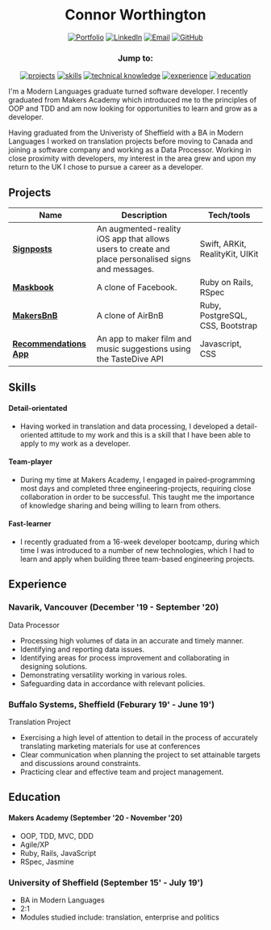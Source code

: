 <h1 align="center">Connor Worthington</h1> 

<div align='center'>

[![Portfolio]](https://www.connorworthington.com)
[![LinkedIn]](https://www.linkedin.com/in/connor-worthington-83b350131/)
[![Email]](mailto:worthington.connor@gmail.com)
[![GitHub]](https://github.com/crtw26)

</div>

<div align='center'>
  
### Jump to: 

[![projects](https://img.shields.io/badge/-Projects-blue?style=for-the-badge)](#projects)
[![skills](https://img.shields.io/badge/-Skills-blue?style=for-the-badge)](#skills)
[![technical knowledge](https://img.shields.io/badge/-Technical_Knowledge-blue?style=for-the-badge)](#technical-knowledge)
[![experience](https://img.shields.io/badge/-Experience-blue?style=for-the-badge)](#experience)
[![education](https://img.shields.io/badge/-Education-blue?style=for-the-badge)](#education)

</div>

I'm a Modern Languages graduate turned software developer. I recently graduated from Makers Academy which introduced me to the principles of OOP and TDD and am now looking for opportunities to learn and grow as a developer.

Having graduated from the Univeristy of Sheffield with a BA in Modern Languages I worked on translation projects before moving to Canada and joining a software company and working as a Data Processor. Working in close proximity with developers, my interest in the area grew and upon my return to the UK I chose to pursue a career as a developer. 


## Projects

| Name                         | Description       | Tech/tools        |
| ---------------------------- | ----------------- | ----------------- |
| **[Signposts]**            | An augmented-reality iOS app that allows users to create and place personalised signs and messages. | Swift, ARKit, RealityKit, UIKit |
| **[Maskbook]**             | A clone of Facebook.                                                                                | Ruby on Rails, RSpec            |
| **[MakersBnB]**            | A clone of AirBnB                                                                                   | Ruby, PostgreSQL, CSS, Bootstrap|
| **[Recommendations App]**   | An app to maker film and music suggestions using the TasteDive API                                 | Javascript, CSS

## Skills

#### Detail-orientated

- Having worked in translation and data processing, I developed a detail-oriented attitude to my work and this is a skill that I have been able to apply to my work as a developer. 

#### Team-player

- During my time at Makers Academy, I engaged in paired-programming most days and completed three engineering-projects, requiring close collaboration in order to be successful. This taught me the importance of knowledge sharing and being willing to learn from others.

#### Fast-learner

- I recently graduated from a 16-week developer bootcamp, during which time I was introduced to a number of new technologies, which I had to learn and apply when building three team-based engineering projects.

## Experience

### Navarik, Vancouver (December '19 - September '20)  
Data Processor

-	Processing high volumes of data in an accurate and timely manner. 
-	Identifying and reporting data issues.
-	Identifying areas for process improvement and collaborating in designing solutions.
-	Demonstrating versatility working in various roles. 
-	Safeguarding data in accordance with relevant policies.


### Buffalo Systems, Sheffield (Feburary 19' - June 19')  
Translation Project

-	Exercising a high level of attention to detail in the process of accurately translating marketing materials for use at 
  conferences
-	Clear communication when planning the project to set attainable targets and discussions around constraints.
-	Practicing clear and effective team and project management.


## Education

#### Makers Academy (September '20 - November '20)

- OOP, TDD, MVC, DDD
- Agile/XP
- Ruby, Rails, JavaScript
- RSpec, Jasmine

### University of Sheffield (September 15' - July 19')

- BA in Modern Languages
- 2:1
- Modules studied include: translation, enterprise and politics

[Ruby]: https://img.shields.io/badge/-Ruby%20-red?style=for-the-badge
[Javascript]: https://img.shields.io/badge/-Javascript-yellow?style=for-the-badge
[Swift]: https://img.shields.io/badge/-Swift%20-orange?style=for-the-badge
[SQL]: https://img.shields.io/badge/-SQL-blueviolet?style=for-the-badge

[Signposts]: https://github.com/samcolson4/signposts-again
[Maskbook]: https://github.com/CRTW26/Croc-My-World
[MakersBnB]: https://github.com/CRTW26/makersbnb
[Recommendations App]: https://github.com/CRTW26/recommendations_app

[linkedin]: https://img.shields.io/badge/LinkedIn-%232A6AC7?style=for-the-badge&logo=linkedin
[email]: https://img.shields.io/badge/Email-%23D14836?style=for-the-badge&logo=gmail&logoColor=white
[github]: https://img.shields.io/badge/GitHub-%23181717?style=for-the-badge&logo=github&logoColor=white
[Portfolio]: https://img.shields.io/badge/-Portfolio-brightgreen?style=for-the-badge
